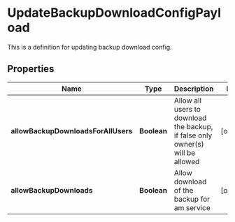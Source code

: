 

# UpdateBackupDownloadConfigPayload

This is a definition for updating backup download config.

## Properties

Name | Type | Description | Notes
------------ | ------------- | ------------- | -------------
**allowBackupDownloadsForAllUsers** | **Boolean** | Allow all users to download the backup, if false only owner(s) will be allowed |  [optional]
**allowBackupDownloads** | **Boolean** | Allow download of the backup for am service |  [optional]



